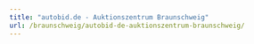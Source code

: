 ```yaml
---
title: "autobid.de - Auktionszentrum Braunschweig"
url: /braunschweig/autobid-de-auktionszentrum-braunschweig/
---
```

